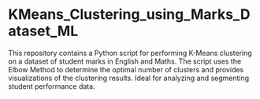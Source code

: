 # KMeans_Clustering_using_Marks_Dataset_ML
This repository contains a Python script for performing K-Means clustering on a dataset of student marks in English and Maths. The script uses the Elbow Method to determine the optimal number of clusters and provides visualizations of the clustering results. Ideal for analyzing and segmenting student performance data.
